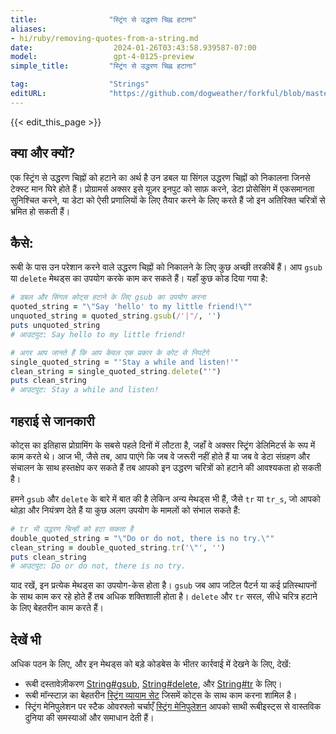 ```yaml
---
title:                "स्ट्रिंग से उद्धरण चिह्न हटाना"
aliases:
- hi/ruby/removing-quotes-from-a-string.md
date:                  2024-01-26T03:43:58.939587-07:00
model:                 gpt-4-0125-preview
simple_title:         "स्ट्रिंग से उद्धरण चिह्न हटाना"

tag:                  "Strings"
editURL:              "https://github.com/dogweather/forkful/blob/master/content/hi/ruby/removing-quotes-from-a-string.md"
---
```


{{< edit_this_page >}}

## क्या और क्यों?
एक स्ट्रिंग से उद्धरण चिह्नों को हटाने का अर्थ है उन डबल या सिंगल उद्धरण चिह्नों को निकालना जिनसे टेक्स्ट मान घिरे होते हैं। प्रोग्रामर्स अक्सर इसे यूज़र इनपुट को साफ़ करने, डेटा प्रोसेसिंग में एकसमानता सुनिश्चित करने, या डेटा को ऐसी प्रणालियों के लिए तैयार करने के लिए करते हैं जो इन अतिरिक्त चरित्रों से भ्रमित हो सकती हैं।

## कैसे:
रूबी के पास उन परेशान करने वाले उद्धरण चिह्नों को निकालने के लिए कुछ अच्छी तरकीबें हैं। आप `gsub` या `delete` मेथड्स का उपयोग करके काम कर सकते हैं। यहाँ कुछ कोड दिया गया है:

```ruby
# डबल और सिंगल कोट्स हटाने के लिए gsub का उपयोग करना
quoted_string = "\"Say 'hello' to my little friend!\""
unquoted_string = quoted_string.gsub(/'|"/, '')
puts unquoted_string 
# आउटपुट: Say hello to my little friend!

# अगर आप जानते हैं कि आप केवल एक प्रकार के कोट से निपटेंगे
single_quoted_string = "'Stay a while and listen!'"
clean_string = single_quoted_string.delete("'")
puts clean_string 
# आउटपुट: Stay a while and listen!
```

## गहराई से जानकारी
कोट्स का इतिहास प्रोग्रामिंग के सबसे पहले दिनों में लौटता है, जहाँ वे अक्सर स्ट्रिंग डेलिमिटर्स के रूप में काम करते थे। आज भी, जैसे तब, आप पाएंगे कि जब वे जरूरी नहीं होते हैं या जब वे डेटा संग्रहण और संचालन के साथ हस्तक्षेप कर सकते हैं तब आपको इन उद्धरण चरित्रों को हटाने की आवश्यकता हो सकती है।

हमने `gsub` और `delete` के बारे में बात की है लेकिन अन्य मेथड्स भी हैं, जैसे `tr` या `tr_s`, जो आपको थोड़ा और नियंत्रण देते हैं या कुछ अलग उपयोग के मामलों को संभाल सकते हैं:

```ruby
# tr भी उद्धरण चिन्हों को हटा सकता है
double_quoted_string = "\"Do or do not, there is no try.\""
clean_string = double_quoted_string.tr('\"', '')
puts clean_string 
# आउटपुट: Do or do not, there is no try.
```

याद रखें, इन प्रत्येक मेथड्स का उपयोग-केस होता है। `gsub` जब आप जटिल पैटर्न या कई प्रतिस्थापनों के साथ काम कर रहे होते हैं तब अधिक शक्तिशाली होता है। `delete` और `tr` सरल, सीधे चरित्र हटाने के लिए बेहतरीन काम करते हैं।

## देखें भी
अधिक पठन के लिए, और इन मेथड्स को बड़े कोडबेस के भीतर कार्रवाई में देखने के लिए, देखें:
- रूबी दस्तावेज़ीकरण [String#gsub](https://ruby-doc.org/core-3.1.2/String.html#method-i-gsub), [String#delete](https://ruby-doc.org/core-3.1.2/String.html#method-i-delete), और [String#tr](https://ruby-doc.org/core-3.1.2/String.html#method-i-tr) के लिए।
- रूबी मॉन्स्टाज़ का बेहतरीन [स्ट्रिंग व्यायाम सेट](http://ruby-for-beginners.rubymonstas.org/built_in_classes/strings.html) जिसमें कोट्स के साथ काम करना शामिल है।
- स्ट्रिंग मेनिपुलेशन पर स्टैक ओवरफ्लो चर्चाएँ [स्ट्रिंग मेनिपुलेशन](https://stackoverflow.com/search?q=ruby+remove+quotes+from+string) आपको साथी रूबीइस्ट्स से वास्तविक दुनिया की समस्याओं और समाधान देती हैं।
